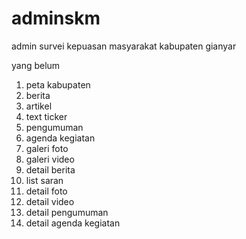 # adminskm
admin survei kepuasan masyarakat kabupaten gianyar


yang belum
1. peta kabupaten
2. berita
3. artikel
4. text ticker
5. pengumuman
6. agenda kegiatan
7. galeri foto
8. galeri video
9. detail berita
10. list saran
11. detail foto
12. detail video
13. detail pengumuman
14. detail agenda kegiatan